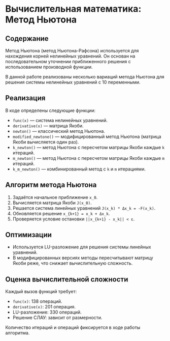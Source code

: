# Вычислительная математика: Метод Ньютона

## Содержание
Метод Ньютона (метод Ньютона-Рафсона) используется для нахождения корней нелинейных уравнений. Он основан на последовательном уточнении приближенного решения с использованием производной функции.

В данной работе реализованы несколько вариаций метода Ньютона для решения системы нелинейных уравнений с 10 переменными.

## Реализация
В коде определены следующие функции:

- `func(x)` — система нелинейных уравнений.
- `derivative(x)` — матрица Якоби.
- `newton()` — классический метод Ньютона.
- `modified_newtone()` — модифицированный метод Ньютона (матрица Якоби вычисляется один раз).
- `k_newton()` — метод Ньютона с пересчетом матрицы Якоби каждые `k` итераций.
- `m_newton()` — метод Ньютона с пересчетом матрицы Якоби каждые `m` итераций.
- `k_m_newton()` — комбинированный метод с `k` и `m` итерациями.

## Алгоритм метода Ньютона
1. Задаётся начальное приближение `x_0`.
2. Вычисляется матрица Якоби `J(x_0)`.
3. Решается система линейных уравнений `J(x_k) * Δx_k = -F(x_k)`.
4. Обновляется решение `x_{k+1} = x_k + Δx_k`.
5. Проверяется условие остановки `||x_{k+1} - x_k|| < ε`.

## Оптимизации
- Используется LU-разложение для решения системы линейных уравнений.
- В модифицированных версиях методы пересчитывают матрицу Якоби реже, что снижает вычислительную сложность.

## Оценка вычислительной сложности
Каждый вызов функций требует:
- `func(x)`: 138 операций.
- `derivative(x)`: 201 операция.
- LU-разложение: 330 операций.
- Решение СЛАУ: зависит от размерности.

Количество итераций и операций фиксируется в ходе работы алгоритма.
